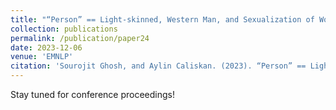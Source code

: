 ```yaml
---
title: "“Person” == Light-skinned, Western Man, and Sexualization of Women of Color: Stereotypes in Stable Diffusion"
collection: publications
permalink: /publication/paper24
date: 2023-12-06
venue: 'EMNLP'
citation: 'Sourojit Ghosh, and Aylin Caliskan. (2023). “Person” == Light-skinned, Western Man, and Sexualization of Women of Color: Stereotypes in Stable Diffusion. In Findings of the Association for Computational Linguistics: EMNLP 2023, pages 6971–6985, Singapore. Association for Computational Linguistics.'
---
```


Stay tuned for conference proceedings!
